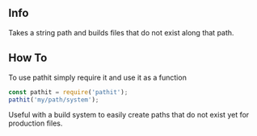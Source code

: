 ## Info
Takes a string path and builds files that do not exist along that path.

## How To
To use pathit simply require it and use it as a function

```js
const pathit = require('pathit');
pathit('my/path/system');
```

Useful with a build system to easily create paths that do not exist yet for production files.